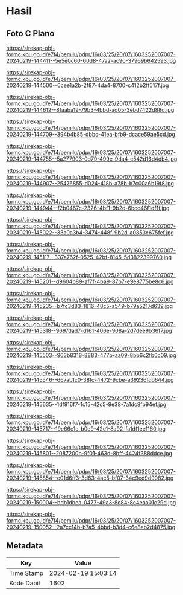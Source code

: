 # Hasil

## Foto C Plano

https://sirekap-obj-formc.kpu.go.id/e7f4/pemilu/pdpr/16/03/25/20/07/1603252007007-20240219-144411--5e5e0c60-60d8-47a2-ac90-37969b642593.jpg

https://sirekap-obj-formc.kpu.go.id/e7f4/pemilu/pdpr/16/03/25/20/07/1603252007007-20240219-144500--6cee1a2b-2f87-4da4-8700-c412b2ff517f.jpg

https://sirekap-obj-formc.kpu.go.id/e7f4/pemilu/pdpr/16/03/25/20/07/1603252007007-20240219-144612--8faaba19-79b3-4bbd-ad05-3ebd7422d88d.jpg

https://sirekap-obj-formc.kpu.go.id/e7f4/pemilu/pdpr/16/03/25/20/07/1603252007007-20240219-144709--394b4b85-dbbc-41ea-bfb9-dcace59ae5cd.jpg

https://sirekap-obj-formc.kpu.go.id/e7f4/pemilu/pdpr/16/03/25/20/07/1603252007007-20240219-144755--5a277903-0d79-499e-9da4-c542d16d4db4.jpg

https://sirekap-obj-formc.kpu.go.id/e7f4/pemilu/pdpr/16/03/25/20/07/1603252007007-20240219-144907--25476855-d024-418b-a78b-b7c00a6b19f8.jpg

https://sirekap-obj-formc.kpu.go.id/e7f4/pemilu/pdpr/16/03/25/20/07/1603252007007-20240219-144944--f2b0467c-2326-4bf1-9b2d-6bcc46f1df1f.jpg

https://sirekap-obj-formc.kpu.go.id/e7f4/pemilu/pdpr/16/03/25/20/07/1603252007007-20240219-145022--33a0a3b4-3474-448f-9b2d-a0853c675fef.jpg

https://sirekap-obj-formc.kpu.go.id/e7f4/pemilu/pdpr/16/03/25/20/07/1603252007007-20240219-145117--337a762f-0525-42bf-8145-5d3822399760.jpg

https://sirekap-obj-formc.kpu.go.id/e7f4/pemilu/pdpr/16/03/25/20/07/1603252007007-20240219-145201--d9604b89-af7f-4ba9-87b7-e9e8775be8c6.jpg

https://sirekap-obj-formc.kpu.go.id/e7f4/pemilu/pdpr/16/03/25/20/07/1603252007007-20240219-145235--b7fc3d83-1816-48c5-a549-b79a5217d639.jpg

https://sirekap-obj-formc.kpu.go.id/e7f4/pemilu/pdpr/16/03/25/20/07/1603252007007-20240219-145318--9697dad7-d161-406e-908a-2d7dee9b36f7.jpg

https://sirekap-obj-formc.kpu.go.id/e7f4/pemilu/pdpr/16/03/25/20/07/1603252007007-20240219-145503--963b8318-8883-477b-aa09-8bb6c2fb6c09.jpg

https://sirekap-obj-formc.kpu.go.id/e7f4/pemilu/pdpr/16/03/25/20/07/1603252007007-20240219-145546--667ab1c0-38fc-4472-9cbe-a39236fcb644.jpg

https://sirekap-obj-formc.kpu.go.id/e7f4/pemilu/pdpr/16/03/25/20/07/1603252007007-20240219-145635--1df916f7-1c15-42c5-9e38-7a1dc8fb94ef.jpg

https://sirekap-obj-formc.kpu.go.id/e7f4/pemilu/pdpr/16/03/25/20/07/1603252007007-20240219-145717--19e66c1e-b0e9-42e1-8a92-fa1df1ee1160.jpg

https://sirekap-obj-formc.kpu.go.id/e7f4/pemilu/pdpr/16/03/25/20/07/1603252007007-20240219-145801--2087200b-9f01-463d-8bff-4424f388ddce.jpg

https://sirekap-obj-formc.kpu.go.id/e7f4/pemilu/pdpr/16/03/25/20/07/1603252007007-20240219-145854--e01d6ff3-3d63-4ac5-bf07-34c9ed9d9082.jpg

https://sirekap-obj-formc.kpu.go.id/e7f4/pemilu/pdpr/16/03/25/20/07/1603252007007-20240219-150004--bdb1dbea-0477-49a3-8c84-8c4eaa01c29d.jpg

https://sirekap-obj-formc.kpu.go.id/e7f4/pemilu/pdpr/16/03/25/20/07/1603252007007-20240219-150052--2a7cc14b-b7a5-4bbd-b3d4-c6e8ab2d4875.jpg


## Metadata

| Key        | Value               |
| ---------- | ------------------- |
| Time Stamp | 2024-02-19 15:03:14 |
| Kode Dapil | 1602                |




